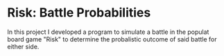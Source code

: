 # Risk: Battle Probabilities
In this project I developed a program to simulate a battle in the populat board game "Risk" to determine the probalistic outcome of said battle for either side.
